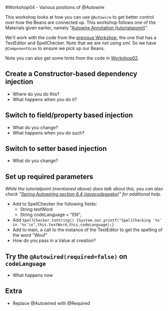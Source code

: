 #Workshop04 - Various positions of @Autowire

This workshop looks at how you can use `@Autowire` to get better control over how the Beans are connected up.  This workshop follows one of the Materials given earlier, namely "[Autowire Annotation (tutorialspoint)](https://www.tutorialspoint.com/spring/spring_autowired_annotation.htm)".  

We'll work with the code from the [previous Workshop](.\Workshop03.md), the one that has a TextEditor and SpellChecker.  Note that we are _not_ using *xml*.  So we have `@ComponentScan` to ensure we pick up our Beans.

Note you can also get some hints from the code in [Workshop02](.\Workshop02.md).

## Create a Constructor-based dependency injection
- Where do you do this?
- What happens when you do it?

## Switch to field/property based injection
- What do you change?  
- What happens when you do such?

## Switch to setter based injection
- What do you change?

## Set up required parameters
*While the tutorialpoint (mentioned above) does talk about this, you can also check "[Spring Autowiring section 8.4 (javacodegeeks)](https://examples.javacodegeeks.com/enterprise-java/spring/beans-spring/spring-autowire-example/)" for additional help.*
- Add to SpellChecker the following fields:
  - String textWord 
  - String codeLanguage = "EN";
- Add `SpellChecker.toString() {System.out.printf("SpellChecking '%s' in '%s'\n",this.textWord,this.codeLanguage);}`
- Add to main, a call to the instance of the TextEditor to get the spelling of the word "Woof"
- How do you pass in a Value at creation?

## Try the `@Autowired(required=false)` on `codeLanguage`
- What happens now

## Extra
- Replace @Autowired with @Required
